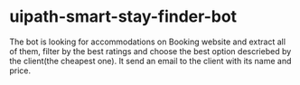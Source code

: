 # uipath-smart-stay-finder-bot
The bot is looking for accommodations on Booking website and extract all of them, filter by the best ratings and choose the best option descriebed by the client(the cheapest one).
It send an email to the client with its name and price.
